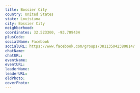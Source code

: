 ```yaml
---
title: Bossier City
country: United States
state: Louisiana
city: Bossier City
neighborhood: 
coordinates: 32.523300, -93.709434
plusCode:
socialName: Facebook
socialURL: https://www.facebook.com/groups/381135042380814/
chatName:
chatURL:
eventName:
eventURL:
leaderName:
leaderURL:
oldPhoto: 
coverPhoto:
---
```

